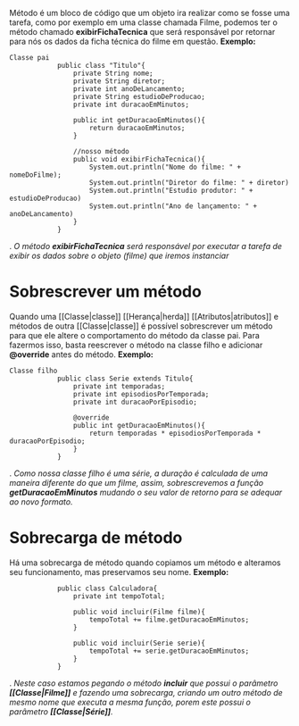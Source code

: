 Método é um bloco de código que um objeto ira realizar como se fosse uma tarefa, como por exemplo em uma classe chamada Filme, podemos ter o método chamado **exibirFichaTecnica** que será responsável por retornar para nós os dados da ficha técnica do filme em questão.
			**Exemplo:**
```
Classe pai
			public class "Titulo"{
				private String nome;
				private String diretor;
				private int anoDeLancamento;
				private String estudioDeProducao;
				private int duracaoEmMinutos;
				
				public int getDuracaoEmMinutos(){
					return duracaoEmMinutos;
				}
				
				//nosso método
				public void exibirFichaTecnica(){
					System.out.println("Nome do filme: " + nomeDoFilme);
					System.out.println("Diretor do filme: " + diretor)
					System.out.println("Estudio produtor: " + estudioDeProducao)
					System.out.println("Ano de lançamento: " + anoDeLancamento)
				}
			}
```
.                            *O método **exibirFichaTecnica** será responsável por executar a tarefa de exibir os dados sobre o objeto (filme) que iremos instanciar*

# Sobrescrever um método

Quando uma [[Classe|classe]] [[Herança|herda]] [[Atributos|atributos]] e métodos de outra [[Classe|classe]] é possível sobrescrever um método para que ele altere o comportamento do método da classe pai. Para fazermos isso, basta reescrever o método na classe filho e adicionar **@override** antes do método.
			**Exemplo:**
```
Classe filho
			public class Serie extends Titulo{
				private int temporadas;
				private int episodiosPorTemporada;
				private int duracaoPorEpisodio;
				
				@override
				public int getDuracaoEmMinutos(){
					return temporadas * episodiosPorTemporada * duracaoPorEpisodio;
				}
			}
```
.                         *Como nossa classe filho é uma série, a duração é calculada de uma maneira diferente do que um filme, assim, sobrescrevemos a função **getDuracaoEmMinutos** mudando o seu valor de retorno para se adequar ao novo formato.*

# Sobrecarga de método

Há uma sobrecarga de método quando copiamos um método e alteramos seu funcionamento, mas preservamos seu nome.
			**Exemplo:**
```
			public class Calculadora{
				private int tempoTotal;
				
				public void incluir(Filme filme){
					tempoTotal += filme.getDuracaoEmMinutos;
				}
				
				public void incluir(Serie serie){
					tempoTotal += serie.getDuracaoEmMinutos;
				}
			}
```
.                         *Neste caso estamos pegando o método **incluir** que possui o parâmetro **[[Classe|Filme]]** e fazendo uma sobrecarga, criando um outro método de mesmo nome que executa a mesma função, porem este possui o parâmetro **[[Classe|Série]]**.*